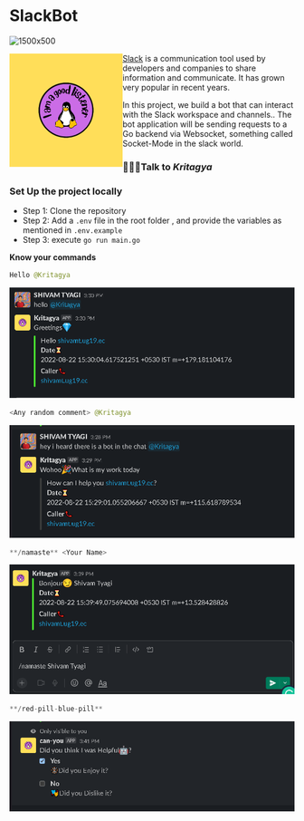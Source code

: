 # SlackBot
![1500x500](https://user-images.githubusercontent.com/60812924/189603160-e076f7ac-5f1f-45f1-bbe8-d3b0a021bbd9.jpeg)

<img align="left" width="200" height="200" src="Public/Inquiry_Listening_Sticker_(777__777px).png">

[Slack](https://slack.com/intl/en-se/) is a communication tool used by developers and companies to share information and communicate. It has grown very popular in recent years.

In this project, we  build a bot that can interact with the Slack workspace and channels.. The bot application will be sending requests to a Go backend via Websocket, something called Socket-Mode in the slack world.



### 👨‍👩‍👦Talk to *Kritagya*

### Set Up the project locally 

- Step 1: Clone the repository
- Step 2: Add a  `.env` file in the root folder , and provide the variables as mentioned in `.env.example`
- Step 3: execute `go run main.go`

**Know your commands**

```kotlin
Hello @Kritagya
```

![Untitled](Public/Untitled.png)

```kotlin
<Any random comment> @Kritagya
```

![Untitled](Public/Untitled%201.png)

```kotlin
**/namaste** <Your Name> 
```

![Untitled](Public/Untitled%202.png)

```kotlin
**/red-pill-blue-pill** 
```

![Untitled](Public/Untitled%203.png)
